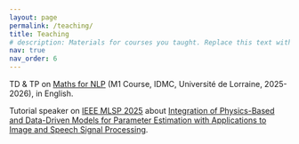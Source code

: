 ```yaml
---
layout: page
permalink: /teaching/
title: Teaching
# description: Materials for courses you taught. Replace this text with your description.
nav: true
nav_order: 6
---
```


TD & TP on <a href="https://sites.google.com/site/marianneclausel/home/lectures-2025-2026/m1-nlp-maths">Maths for NLP</a> (M1 Course, IDMC, Université de Lorraine, 2025-2026), in English. 

Tutorial speaker on <a href="https://2025.ieeemlsp.org/en/">IEEE MLSP 2025</a> about <a href="https://xiuheng-wang.github.io/assets/pdf/[MLSP 2025 Tutorial] Integration of Physics-Based and Data-Driven Models for Parameter Estimation.pdf">Integration of Physics-Based and Data-Driven Models for Parameter Estimation with Applications to Image and Speech Signal Processing</a>.
